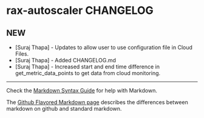 rax-autoscaler CHANGELOG
==========================

NEW
------
- [Suraj Thapa] - Updates to allow user to use configuration file in Cloud Files.
- [Suraj Thapa] - Added CHANGELOG.md
- [Suraj Thapa] - Increased start and end time difference in get_metric_data_points to get data from cloud monitoring.

- - -
Check the [Markdown Syntax Guide](http://daringfireball.net/projects/markdown/syntax) for help with Markdown.

The [Github Flavored Markdown page](http://github.github.com/github-flavored-markdown/) describes the differences between markdown on github and standard markdown.
